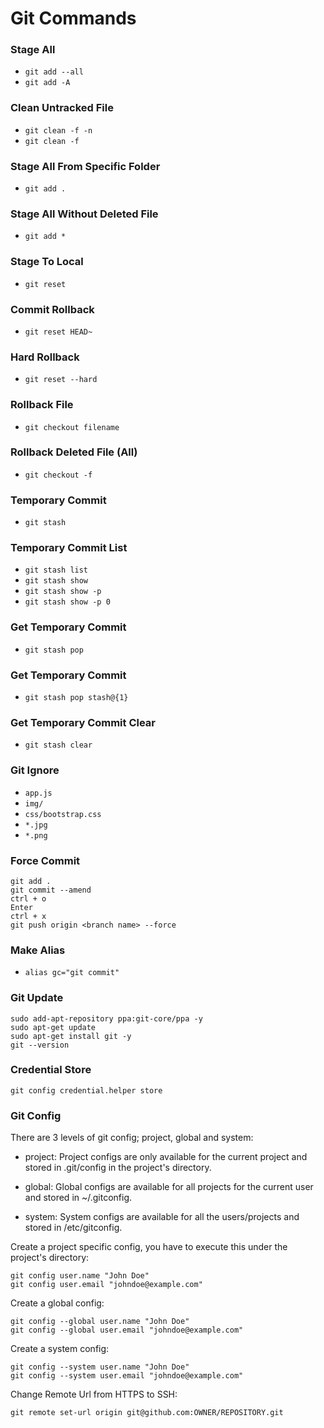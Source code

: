 # Git Commands

### Stage All
- `git add --all`
- `git add -A`

### Clean Untracked File
- `git clean -f -n`
- `git clean -f`
### Stage All From Specific Folder
- `git add .`

### Stage All Without Deleted File 
- `git add *`

### Stage To Local
- `git reset`

### Commit Rollback
- `git reset HEAD~`

### Hard Rollback
- `git reset --hard`

### Rollback File
- `git checkout filename`

### Rollback Deleted File (All)
- `git checkout -f`

### Temporary Commit
- `git stash`

### Temporary Commit List
- `git stash list`
- `git stash show`
- `git stash show -p`
- `git stash show -p 0`

### Get Temporary Commit
- `git stash pop`

### Get Temporary Commit
- `git stash pop stash@{1}`

### Get Temporary Commit Clear
- `git stash clear`

### Git Ignore
- `app.js`
- `img/`
- `css/bootstrap.css`
- `*.jpg`
- `*.png`

### Force Commit

`git add .`\
`git commit --amend` \
`ctrl + o`\
`Enter`\
`ctrl + x`\
`git push origin <branch name> --force`

### Make Alias
- `alias gc="git commit"`

### Git Update
```
sudo add-apt-repository ppa:git-core/ppa -y
sudo apt-get update
sudo apt-get install git -y
git --version
```

### Credential Store
```
git config credential.helper store
```

### Git Config
There are 3 levels of git config; project, global and system: 

- project: Project configs are only available for the current project and stored in .git/config in the project's directory.

- global: Global configs are available for all projects for the current user and stored in ~/.gitconfig.

- system: System configs are available for all the users/projects and stored in /etc/gitconfig.


Create a project specific config, you have to execute this under the project's directory:
```
git config user.name "John Doe"
git config user.email "johndoe@example.com"
```

Create a global config:
```
git config --global user.name "John Doe"
git config --global user.email "johndoe@example.com"
```

Create a system config:
```
git config --system user.name "John Doe"
git config --system user.email "johndoe@example.com"
```

Change Remote Url from HTTPS to SSH:

```
git remote set-url origin git@github.com:OWNER/REPOSITORY.git
```
